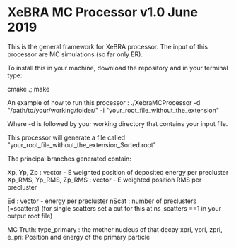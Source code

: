 # XeBRA MC Processor v1.0 June 2019
This is the general framework for XeBRA processor. The input of this processor are MC simulations (so far only ER).

To install this in your machine, download the repository and in your terminal type:

cmake .; make

An example of how to run this processor :
./XebraMCProcessor -d "/path/to/your/working/folder/" -i "your_root_file_without_the_extension"

Where -d is followed by your working directory that contains your input file.

This processor will generate a file called "your_root_file_without_the_extension_Sorted.root"

The principal branches generated contain:

Xp, Yp, Zp : vector - E weighted position of deposited energy per precluster
Xp_RMS, Yp_RMS, Zp_RMS : vector - E weighted position RMS per precluster 

Ed : vector - energy per precluster
nScat : number of preclusters (=scatters) (for single scatters set a cut for this at ns_scatters ==1 in your output root file)


MC Truth: 
type_primary : the mother nucleus of that decay
xpri, ypri, zpri, e_pri: Position and energy of the primary particle

